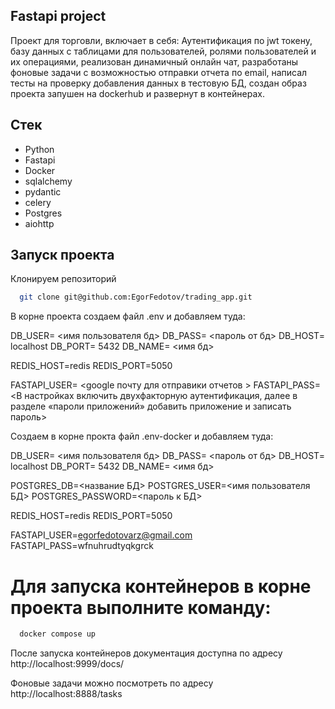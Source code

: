 ## Fastapi project

Проект для торговли, включает в себя: Аутентификация по jwt токену, базу данных с таблицами для пользователей, ролями пользователей и их операциями, реализован динамичный онлайн чат, разработаны фоновые задачи с возможностью отправки отчета по email, написал тесты на проверку добавления данных в тестовую БД, создан образ проекта запушен на dockerhub и развернут в контейнерах.

## Стек

- Python
- Fastapi
- Docker
- sqlalchemy
- pydantic
- celery
- Postgres
- aiohttp

## Запуск проекта

Клонируем репозиторий

```bash
  git clone git@github.com:EgorFedotov/trading_app.git
```

В корне проекта создаем файл .env и добавляем туда:

  DB_USER= <имя пользователя бд>
  DB_PASS= <пароль от бд>
  DB_HOST= localhost
  DB_PORT= 5432
  DB_NAME= <имя бд>

  REDIS_HOST=redis
  REDIS_PORT=5050
  
  FASTAPI_USER= <google почту для отправики отчетов >
  FASTAPI_PASS= <В настройках включить двухфакторную аутентификация, далее в разделе «пароли приложений» добавить приложение и записать пароль>

Создаем в корне прокта файл .env-docker и добавляем туда:

  DB_USER= <имя пользователя бд>
  DB_PASS= <пароль от бд>
  DB_HOST= localhost
  DB_PORT= 5432
  DB_NAME= <имя бд>

  POSTGRES_DB=<название БД>
  POSTGRES_USER=<имя пользователя БД>
  POSTGRES_PASSWORD=<пароль к БД>

  REDIS_HOST=redis
  REDIS_PORT=5050

  FASTAPI_USER=egorfedotovarz@gmail.com
  FASTAPI_PASS=wfnuhrudtyqkgrck

# Для запуска контейнеров в корне проекта выполните команду:

```bash
  docker compose up
```

После запуска контейнеров документация доступна по адресу
 http://localhost:9999/docs/

Фоновые задачи можно посмотреть по адресу 
 http://localhost:8888/tasks
